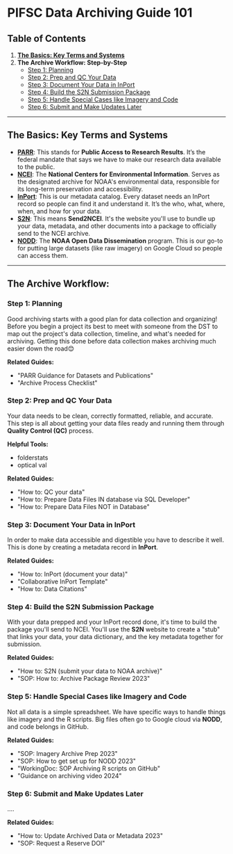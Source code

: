 # PIFSC Data Archiving Guide 101

## Table of Contents

1.  **[The Basics: Key Terms and Systems](#the-basics:-key-terms-and-systems)**
2.  **The Archive Workflow: Step-by-Step**
      * [Step 1: Planning](#step-1-Planning)
      * [Step 2: Prep and QC Your Data](#step-2-prep-and-qc-your-data)
      * [Step 3: Document Your Data in InPort](#step-3-document-your-data-in-inport)
      * [Step 4: Build the S2N Submission Package](#step-4-build-the-s2n-submission-package)
      * [Step 5: Handle Special Cases like Imagery and Code](#step-5-handle-special-cases-like-imagery-and-code)
      * [Step 6: Submit and Make Updates Later](#step-6-submit-and-make-updates-later)

-----

## The Basics: Key Terms and Systems


  - **[PARR](https://www.ngdc.noaa.gov/parr.html)**: This stands for **Public Access to Research Results**. It’s the federal mandate that says we have to make our research data available to the public.
  - **[NCEI](https://www.ncei.noaa.gov/)**: The **National Centers for Environmental Information**. Serves as the designated archive for NOAA's environmental data, responsible for its long-term preservation and accessibility.
  - **[InPort](https://www.fisheries.noaa.gov/inport/)**: This is our metadata catalog. Every dataset needs an InPort record so people can find it and understand it. It’s the who, what, where, when, and how for your data.
  - **[S2N](https://www.ncei.noaa.gov/archive/send2ncei/)**: This means **Send2NCEI**. It's the website you'll use to bundle up your data, metadata, and other documents into a package to officially send to the NCEI archive.
  - **[NODD](https://www.noaa.gov/information-technology/open-data-dissemination)**: The **NOAA Open Data Dissemination** program. This is our go-to for putting large datasets (like raw imagery) on  Google Cloud so people can access them.

-----

## The Archive Workflow: 


### Step 1: Planning

Good archiving starts with a good plan for data collection and organizing! Before you begin a project its best to meet with someone from the DST to map out the project's data collection, timeline, and what's needed for archiving. Getting this done before data collection makes archiving much easier down the road😊

**Related Guides:**

  * "PARR Guidance for Datasets and Publications"
  * "Archive Process Checklist"

### Step 2: Prep and QC Your Data

Your data needs to be clean, correctly formatted, reliable, and accurate. This step is all about getting your data files ready and running them through **Quality Control (QC)** process. 

**Helpful Tools:**
  * folderstats
  * optical val

**Related Guides:**

  * "How to: QC your data"
  * "How to: Prepare Data Files IN database via SQL Developer"
  * "How to: Prepare Data Files NOT in Database"

### Step 3: Document Your Data in InPort

In order to make data accessible and digestible  you have to describe it well. This is done by creating a metadata record in **InPort**. 

**Related Guides:**

  * "How to: InPort (document your data)"
  * "Collaborative InPort Template"
  * "How to: Data Citations"

### Step 4: Build the S2N Submission Package

With your data prepped and your InPort record done, it's time to build the package you'll send to NCEI. You'll use the **S2N** website to create a "stub" that links your data, your data dictionary, and the key metadata together for submission.

**Related Guides:**

  * "How to: S2N (submit your data to NOAA archive)"
  * "SOP: How to: Archive Package Review 2023"

### Step 5: Handle Special Cases like Imagery and Code

Not all data is a simple spreadsheet. We have specific ways to handle things like imagery and the R scripts. Big files often go to Google cloud via **NODD**, and code belongs in GitHub.

**Related Guides:**

  * "SOP: Imagery Archive Prep 2023"
  * "SOP: How to get set up for NODD 2023"
  * "WorkingDoc: SOP Archiving R scripts on GitHub"
  * "Guidance on archiving video 2024"

### Step 6: Submit and Make Updates Later

....

**Related Guides:**

  * "How to: Update Archived Data or Metadata 2023"
  * "SOP: Request a Reserve DOI"
